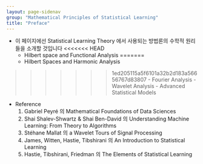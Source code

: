 ```yaml
---
layout: page-sidenav
group: "Mathematical Principles of Statistical Learning"
title: "Preface"
---
```


- 이 페이지에선 Statistical Learning Theory 에서 사용되는 방법론의 수학적 원리들을 소개할 것입니다
<<<<<<< HEAD
	- Hilbert space and Functional Analysis
=======
	- Hilbert Spaces and Harmonic Analysis
>>>>>>> 1ed205115a5f6101a32b2d183a56656767d83807
	- Fourier Analysis
	- Wavelet Analysis
	- Advanced Statistical Models 
- Reference
	1. Gabriel Peyré 의 Mathematical Foundations of Data Sciences
	2. Shai Shalev-Shwartz & Shai Ben-David 의 Understanding Machine Learning: From Theory to Algorithms
	3. Stéhane Mallat 의 a Wavelet Tours of Signal Processing
	4. 	James, Witten, Hastie, Tibshirani 의 An Introduction to Statistical Learning
	2. Hastie, Tibshirani, Friedman 의 The Elements of Statistical Learning 
